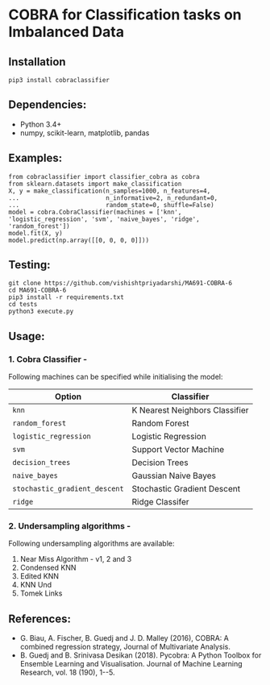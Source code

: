 # COBRA for Classification tasks on Imbalanced Data

## Installation
```python3
pip3 install cobraclassifier
```

## Dependencies:
- Python 3.4+
- numpy, scikit-learn, matplotlib, pandas

## Examples:
```python3
from cobraclassifier import classifier_cobra as cobra
from sklearn.datasets import make_classification
X, y = make_classification(n_samples=1000, n_features=4,
...                        n_informative=2, n_redundant=0,
...                        random_state=0, shuffle=False)
model = cobra.CobraClassifier(machines = ['knn', 'logistic_regression', 'svm', 'naive_bayes', 'ridge', 'random_forest'])
model.fit(X, y)
model.predict(np.array([[0, 0, 0, 0]]))
```

## Testing:
``` 
git clone https://github.com/vishishtpriyadarshi/MA691-COBRA-6
cd MA691-COBRA-6
pip3 install -r requirements.txt
cd tests
python3 execute.py 
```

## Usage:
### 1. Cobra Classifier -
Following machines can be specified while initialising the model:

| Option | Classifier |
| --- | ----------- |
| ```knn``` | K Nearest Neighbors Classifier |
| ```random_forest``` | Random Forest |
| ```logistic_regression``` | Logistic Regression |
| ```svm``` | Support Vector Machine |
| ```decision_trees``` | Decision Trees |
| ```naive_bayes``` | Gaussian Naive Bayes |
| ```stochastic_gradient_descent``` | Stochastic Gradient Descent  |
| ```ridge``` | Ridge Classifer |


### 2. Undersampling algorithms - 
Following undersampling algorithms are available:
1. Near Miss Algorithm - v1, 2 and 3
2. Condensed KNN
3. Edited KNN
4. KNN Und
5. Tomek Links


## References:
- G. Biau, A. Fischer, B. Guedj and J. D. Malley (2016), COBRA: A combined regression strategy, Journal of Multivariate Analysis.
- B. Guedj and B. Srinivasa Desikan (2018). Pycobra: A Python Toolbox for Ensemble Learning and Visualisation. Journal of Machine Learning Research, vol. 18 (190), 1--5.

